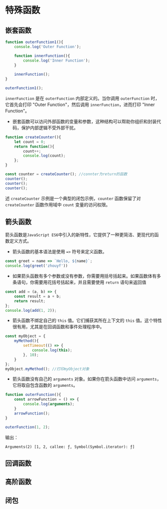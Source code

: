 # 特殊函数

## 嵌套函数

```javascript
function outerFunction1(){
    console.log('Outer Function');

    function innerFunction(){
        console.log('Inner Function');
    }
    
    innerFunction();
}

outerFunction1();
```

`innerFunction` 是在 `outerFunction` 内部定义的。当你调用 `outerFunction` 时，它首先会打印 "Outer Function"，然后调用 `innerFunction`，进而打印 "Inner Function"。

- 嵌套函数可以访问外部函数的变量和参数，这种结构可以帮助你组织和封装代码，保护内部逻辑不受外部干扰。

```javascript
function createCounter(){
    let count = 0;
    return function(){
        count++;
        console.log(count);
    };
}

const counter = createCounter(); //connter为return的函数
counter();
counter();
counter();
```

述 `createCounter` 示例是一个典型的闭包示例，`counter` 函数保留了对 `createCounter` 函数作用域中 `count` 变量的访问权限。

## 箭头函数

箭头函数是`JavaScript ES6`中引入的新特性，它提供了一种更简洁、更现代的函数定义方式。

- 箭头函数的基本语法是使用 `=>` 符号来定义函数。

```javascript
const greet = name => `Hello, ${name}`;
console.log(greet('zhouyf'))
```

- 如果箭头函数有多个参数或没有参数，你需要用括号括起来。如果函数体有多条语句，你需要用花括号括起来，并且需要使用 `return` 语句来返回值

```javascript
const add = (a, b) => {
    const result = a + b;
    return result;
};
console.log(add(1, 2));
```

- 箭头函数不绑定自己的 `this` 值。它们捕获其所在上下文的 `this` 值。这个特性很有用，尤其是在回调函数和事件处理程序中。

```javascript
const myObject = {
    myMethod(){
        setTimeout(() => {
            console.log(this);
        }, 10);
    }
};
myObject.myMethod(); //打印myObject对象
```

- 箭头函数没有自己的 `arguments` 对象。如果你在箭头函数中访问 `arguments`，它将取自包含函数的 `arguments`。

```javascript
function outerFunction(){
    const arrowFunction = () => {
        console.log(arguments);
    }
    arrowFunction();
}

outerFunction(1, 2);
```

输出：

```
Arguments(2) [1, 2, callee: ƒ, Symbol(Symbol.iterator): ƒ]
```

## 回调函数

## 高阶函数

## 闭包